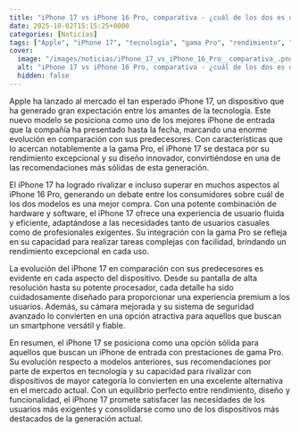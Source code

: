 ```yaml
---
title: "iPhone 17 vs iPhone 16 Pro, comparativa - ¿cuál de los dos es una mejor compra?"
date: 2025-10-02T15:15:25+0000
categories: [Noticias]
tags: ["Apple", "iPhone 17", "tecnología", "gama Pro", "rendimiento", "diseño innovador", "experiencia de usuario."]
cover:
  image: "/images/noticias/iPhone_17_vs_iPhone_16_Pro__comparativa_.png"
  alt: "iPhone 17 vs iPhone 16 Pro, comparativa - ¿cuál de los dos es una mejor compra?"
  hidden: false
---
```


Apple ha lanzado al mercado el tan esperado iPhone 17, un dispositivo que ha generado gran expectación entre los amantes de la tecnología. Este nuevo modelo se posiciona como uno de los mejores iPhone de entrada que la compañía ha presentado hasta la fecha, marcando una enorme evolución en comparación con sus predecesores. Con características que lo acercan notablemente a la gama Pro, el iPhone 17 se destaca por su rendimiento excepcional y su diseño innovador, convirtiéndose en una de las recomendaciones más sólidas de esta generación.

El iPhone 17 ha logrado rivalizar e incluso superar en muchos aspectos al iPhone 16 Pro, generando un debate entre los consumidores sobre cuál de los dos modelos es una mejor compra. Con una potente combinación de hardware y software, el iPhone 17 ofrece una experiencia de usuario fluida y eficiente, adaptándose a las necesidades tanto de usuarios casuales como de profesionales exigentes. Su integración con la gama Pro se refleja en su capacidad para realizar tareas complejas con facilidad, brindando un rendimiento excepcional en cada uso.

La evolución del iPhone 17 en comparación con sus predecesores es evidente en cada aspecto del dispositivo. Desde su pantalla de alta resolución hasta su potente procesador, cada detalle ha sido cuidadosamente diseñado para proporcionar una experiencia premium a los usuarios. Además, su cámara mejorada y su sistema de seguridad avanzado lo convierten en una opción atractiva para aquellos que buscan un smartphone versátil y fiable.

En resumen, el iPhone 17 se posiciona como una opción sólida para aquellos que buscan un iPhone de entrada con prestaciones de gama Pro. Su evolución respecto a modelos anteriores, sus recomendaciones por parte de expertos en tecnología y su capacidad para rivalizar con dispositivos de mayor categoría lo convierten en una excelente alternativa en el mercado actual. Con un equilibrio perfecto entre rendimiento, diseño y funcionalidad, el iPhone 17 promete satisfacer las necesidades de los usuarios más exigentes y consolidarse como uno de los dispositivos más destacados de la generación actual.
